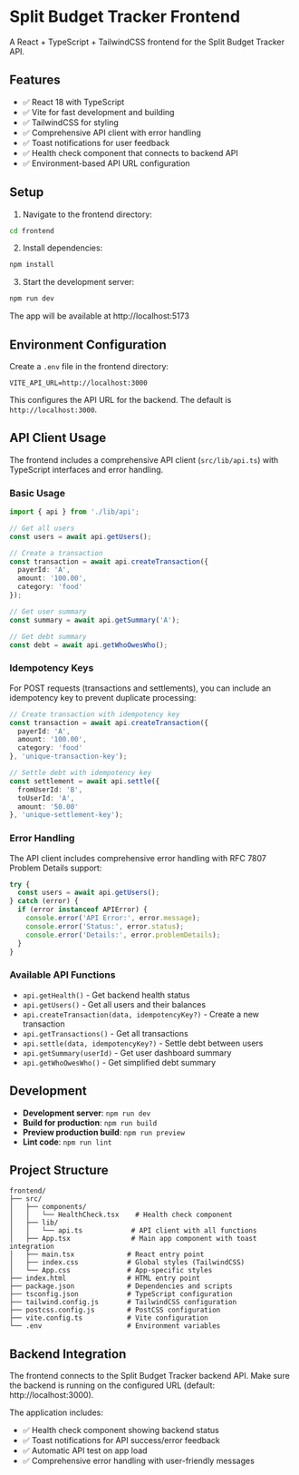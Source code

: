 # Split Budget Tracker Frontend

A React + TypeScript + TailwindCSS frontend for the Split Budget Tracker API.

## Features

- ✅ React 18 with TypeScript
- ✅ Vite for fast development and building
- ✅ TailwindCSS for styling
- ✅ Comprehensive API client with error handling
- ✅ Toast notifications for user feedback
- ✅ Health check component that connects to backend API
- ✅ Environment-based API URL configuration

## Setup

1. Navigate to the frontend directory:
```bash
cd frontend
```

2. Install dependencies:
```bash
npm install
```

3. Start the development server:
```bash
npm run dev
```

The app will be available at http://localhost:5173

## Environment Configuration

Create a `.env` file in the frontend directory:

```env
VITE_API_URL=http://localhost:3000
```

This configures the API URL for the backend. The default is `http://localhost:3000`.

## API Client Usage

The frontend includes a comprehensive API client (`src/lib/api.ts`) with TypeScript interfaces and error handling.

### Basic Usage

```typescript
import { api } from './lib/api';

// Get all users
const users = await api.getUsers();

// Create a transaction
const transaction = await api.createTransaction({
  payerId: 'A',
  amount: '100.00',
  category: 'food'
});

// Get user summary
const summary = await api.getSummary('A');

// Get debt summary
const debt = await api.getWhoOwesWho();
```

### Idempotency Keys

For POST requests (transactions and settlements), you can include an idempotency key to prevent duplicate processing:

```typescript
// Create transaction with idempotency key
const transaction = await api.createTransaction({
  payerId: 'A',
  amount: '100.00',
  category: 'food'
}, 'unique-transaction-key');

// Settle debt with idempotency key
const settlement = await api.settle({
  fromUserId: 'B',
  toUserId: 'A',
  amount: '50.00'
}, 'unique-settlement-key');
```

### Error Handling

The API client includes comprehensive error handling with RFC 7807 Problem Details support:

```typescript
try {
  const users = await api.getUsers();
} catch (error) {
  if (error instanceof APIError) {
    console.error('API Error:', error.message);
    console.error('Status:', error.status);
    console.error('Details:', error.problemDetails);
  }
}
```

### Available API Functions

- `api.getHealth()` - Get backend health status
- `api.getUsers()` - Get all users and their balances
- `api.createTransaction(data, idempotencyKey?)` - Create a new transaction
- `api.getTransactions()` - Get all transactions
- `api.settle(data, idempotencyKey?)` - Settle debt between users
- `api.getSummary(userId)` - Get user dashboard summary
- `api.getWhoOwesWho()` - Get simplified debt summary

## Development

- **Development server**: `npm run dev`
- **Build for production**: `npm run build`
- **Preview production build**: `npm run preview`
- **Lint code**: `npm run lint`

## Project Structure

```
frontend/
├── src/
│   ├── components/
│   │   └── HealthCheck.tsx    # Health check component
│   ├── lib/
│   │   └── api.ts            # API client with all functions
│   ├── App.tsx               # Main app component with toast integration
│   ├── main.tsx             # React entry point
│   ├── index.css            # Global styles (TailwindCSS)
│   └── App.css              # App-specific styles
├── index.html               # HTML entry point
├── package.json             # Dependencies and scripts
├── tsconfig.json            # TypeScript configuration
├── tailwind.config.js       # TailwindCSS configuration
├── postcss.config.js        # PostCSS configuration
├── vite.config.ts           # Vite configuration
└── .env                     # Environment variables
```

## Backend Integration

The frontend connects to the Split Budget Tracker backend API. Make sure the backend is running on the configured URL (default: http://localhost:3000).

The application includes:
- ✅ Health check component showing backend status
- ✅ Toast notifications for API success/error feedback
- ✅ Automatic API test on app load
- ✅ Comprehensive error handling with user-friendly messages
